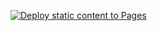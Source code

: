 [![Deploy static content to Pages](https://github.com/raiyanu/colankit/actions/workflows/StoryBook.yml/badge.svg)](https://github.com/raiyanu/colankit/actions/workflows/StoryBook.yml)
